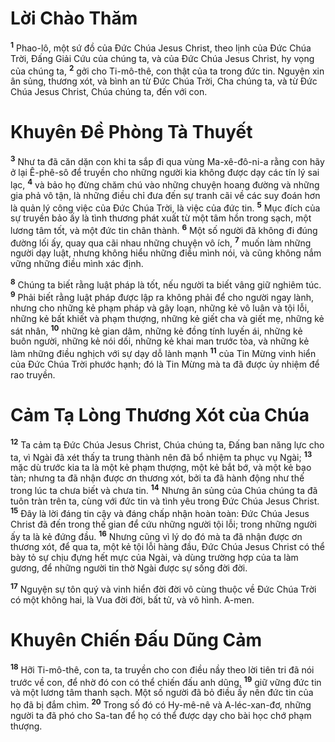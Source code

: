 # Lời Chào Thăm
<sup><b>1</b></sup> Phao-lô, một sứ đồ của Ðức Chúa Jesus Christ, theo lịnh của Ðức Chúa Trời, Ðấng Giải Cứu của chúng ta, và của Ðức Chúa Jesus Christ, hy vọng của chúng ta, <sup><b>2</b></sup> gởi cho Ti-mô-thê, con thật của ta trong đức tin. Nguyện xin ân sủng, thương xót, và bình an từ Ðức Chúa Trời, Cha chúng ta, và từ Ðức Chúa Jesus Christ, Chúa chúng ta, đến với con.

# Khuyên Ðề Phòng Tà Thuyết
<sup><b>3</b></sup> Như ta đã căn dặn con khi ta sắp đi qua vùng Ma-xê-đô-ni-a rằng con hãy ở lại Ê-phê-sô để truyền cho những người kia không được dạy các tín lý sai lạc, <sup><b>4</b></sup> và bảo họ đừng chăm chú vào những chuyện hoang đường và những gia phả vô tận, là những điều chỉ đưa đến sự tranh cãi về các suy đoán hơn là quản lý công việc của Ðức Chúa Trời, là việc của đức tin. <sup><b>5</b></sup> Mục đích của sự truyền bảo ấy là tình thương phát xuất từ một tâm hồn trong sạch, một lương tâm tốt, và một đức tin chân thành. <sup><b>6</b></sup> Một số người đã không đi đúng đường lối ấy, quay qua cãi nhau những chuyện vô ích, <sup><b>7</b></sup> muốn làm những người dạy luật, nhưng không hiểu những điều mình nói, và cũng không nắm vững những điều mình xác định.

<sup><b>8</b></sup> Chúng ta biết rằng luật pháp là tốt, nếu người ta biết vâng giữ nghiêm túc. <sup><b>9</b></sup> Phải biết rằng luật pháp được lập ra không phải để cho người ngay lành, nhưng cho những kẻ phạm pháp và gây loạn, những kẻ vô luân và tội lỗi, những kẻ bất khiết và phạm thượng, những kẻ giết cha và giết mẹ, những kẻ sát nhân, <sup><b>10</b></sup> những kẻ gian dâm, những kẻ đồng tính luyến ái, những kẻ buôn người, những kẻ nói dối, những kẻ khai man trước tòa, và những kẻ làm những điều nghịch với sự dạy dỗ lành mạnh <sup><b>11</b></sup> của Tin Mừng vinh hiển của Ðức Chúa Trời phước hạnh; đó là Tin Mừng mà ta đã được ủy nhiệm để rao truyền.

# Cảm Tạ Lòng Thương Xót của Chúa
<sup><b>12</b></sup> Ta cảm tạ Ðức Chúa Jesus Christ, Chúa chúng ta, Ðấng ban năng lực cho ta, vì Ngài đã xét thấy ta trung thành nên đã bổ nhiệm ta phục vụ Ngài; <sup><b>13</b></sup> mặc dù trước kia ta là một kẻ phạm thượng, một kẻ bắt bớ, và một kẻ bạo tàn; nhưng ta đã nhận được ơn thương xót, bởi ta đã hành động như thế trong lúc ta chưa biết và chưa tin. <sup><b>14</b></sup> Nhưng ân sủng của Chúa chúng ta đã tuôn tràn trên ta, cùng với đức tin và tình yêu trong Ðức Chúa Jesus Christ. <sup><b>15</b></sup> Ðây là lời đáng tin cậy và đáng chấp nhận hoàn toàn: Ðức Chúa Jesus Christ đã đến trong thế gian để cứu những người tội lỗi; trong những người ấy ta là kẻ đứng đầu. <sup><b>16</b></sup> Nhưng cũng vì lý do đó mà ta đã nhận được ơn thương xót, để qua ta, một kẻ tội lỗi hàng đầu, Ðức Chúa Jesus Christ có thể bày tỏ sự chịu đựng hết mực của Ngài, và dùng trường hợp của ta làm gương, để những người tin thờ Ngài được sự sống đời đời.

<sup><b>17</b></sup> Nguyện sự tôn quý và vinh hiển đời đời vô cùng thuộc về Ðức Chúa Trời có một không hai, là Vua đời đời, bất tử, và vô hình. A-men.

# Khuyên Chiến Ðấu Dũng Cảm
<sup><b>18</b></sup> Hỡi Ti-mô-thê, con ta, ta truyền cho con điều nầy theo lời tiên tri đã nói trước về con, để nhờ đó con có thể chiến đấu anh dũng, <sup><b>19</b></sup> giữ vững đức tin và một lương tâm thanh sạch. Một số người đã bỏ điều ấy nên đức tin của họ đã bị đắm chìm. <sup><b>20</b></sup> Trong số đó có Hy-mê-nê và A-léc-xan-đơ, những người ta đã phó cho Sa-tan để họ có thể được dạy cho bài học chớ phạm thượng.

